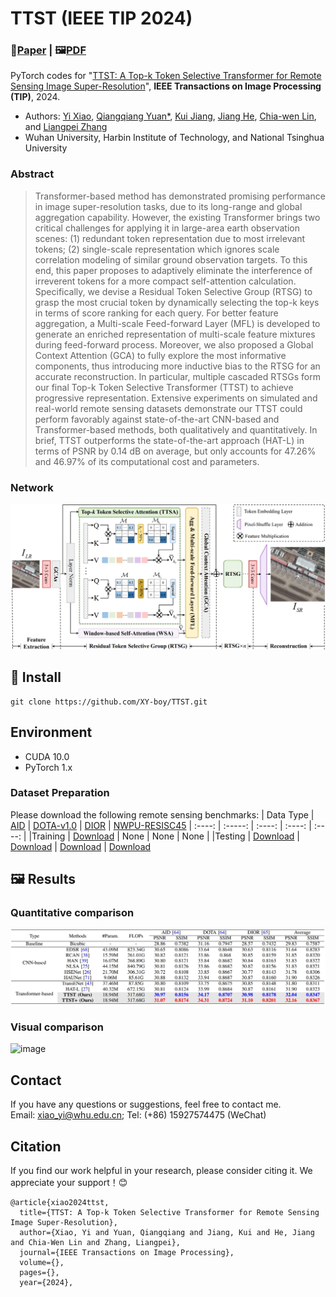 # TTST (IEEE TIP 2024)
### 📖[**Paper**](https://ieeexplore.ieee.org/abstract/document/9530280) | 🖼️[**PDF**](/fig/TTST.pdf)

PyTorch codes for "[TTST: A Top-k Token Selective Transformer for Remote Sensing Image Super-Resolution](https://ieeexplore.ieee.org/abstract/document/9530280)", **IEEE Transactions on Image Processing (TIP)**, 2024.

- Authors: [Yi Xiao](https://xy-boy.github.io/), [Qiangqiang Yuan*](http://qqyuan.users.sgg.whu.edu.cn/), [Kui Jiang](https://github.com/kuijiang94/home/blob/master/home.md), [Jiang He](https://jianghe96.github.io/), [Chia-wen Lin](https://github.com/kuijiang94/home/blob/master/home.md), and [Liangpei Zhang](http://www.lmars.whu.edu.cn/prof_web/zhangliangpei/rs/index.html)<br>
- Wuhan University, Harbin Institute of Technology, and National Tsinghua University

### Abstract
> Transformer-based method has demonstrated promising performance in image super-resolution tasks, due to its long-range and global aggregation capability. However, the existing Transformer brings two critical challenges for applying it in large-area earth observation scenes: (1) redundant token representation due to most irrelevant tokens; (2) single-scale representation which ignores scale correlation modeling of similar ground observation targets. To this end, this paper proposes to adaptively eliminate the interference of irreverent tokens for a more compact self-attention calculation. Specifically, we devise a Residual Token Selective Group (RTSG) to grasp the most crucial token by dynamically selecting the top-k keys in terms of score ranking for each query. For better feature aggregation, a Multi-scale Feed-forward Layer (MFL) is developed to generate an enriched representation of multi-scale feature mixtures during feed-forward process. Moreover, we also proposed a Global Context Attention (GCA) to fully explore the most informative components, thus introducing more inductive bias to the RTSG for an accurate reconstruction. In particular, multiple cascaded RTSGs form our final Top-k Token Selective Transformer (TTST) to achieve progressive representation. Extensive experiments on simulated and real-world remote sensing datasets demonstrate our TTST could perform favorably against state-of-the-art CNN-based and Transformer-based methods, both qualitatively and quantitatively. In brief, TTST outperforms the state-of-the-art approach (HAT-L) in terms of PSNR by 0.14 dB on average, but only accounts for 47.26\% and 46.97\% of its computational cost and parameters.
### Network  
 ![image](/fig/network.png)
 
## 🧩 Install
```
git clone https://github.com/XY-boy/TTST.git
```

## Environment
 * CUDA 10.0
 * PyTorch 1.x

### Dataset Preparation
Please download the following remote sensing benchmarks:
| Data Type | [AID](https://captain-whu.github.io/AID/) | [DOTA-v1.0](https://captain-whu.github.io/DOTA/dataset.html) | [DIOR](https://www.sciencedirect.com/science/article/pii/S0924271619302825) | [NWPU-RESISC45](https://ieeexplore.ieee.org/abstract/document/7891544)
| :----: | :-----: | :----: | :----: | :----: |
|Training | [Download](https://captain-whu.github.io/AID/) | None | None | None |
|Testing | [Download](https://captain-whu.github.io/AID/) | [Download](https://captain-whu.github.io/DOTA/dataset.html) | [Download](https://drive.google.com/drive/folders/1UdlgHk49iu6WpcJ5467iT-UqNPpx__CC) | [Download](https://onedrive.live.com/?authkey=%21AHHNaHIlzp%5FIXjs&id=5C5E061130630A68%21107&cid=5C5E061130630A68&parId=root&parQt=sharedby&o=OneUp)

## 🖼️ Results
### Quantitative comparison
 ![image](/fig/red.png)

### Visual comparison
 ![image](/fig/dota.png)

## Contact
If you have any questions or suggestions, feel free to contact me.  
Email: xiao_yi@whu.edu.cn; Tel: (+86) 15927574475 (WeChat)

## Citation
If you find our work helpful in your research, please consider citing it. We appreciate your support！😊

```
@article{xiao2024ttst,
  title={TTST: A Top-k Token Selective Transformer for Remote Sensing Image Super-Resolution},
  author={Xiao, Yi and Yuan, Qiangqiang and Jiang, Kui and He, Jiang and Chia-Wen Lin and Zhang, Liangpei},
  journal={IEEE Transactions on Image Processing},
  volume={},
  pages={},
  year={2024},
```
